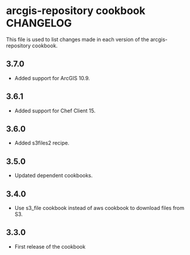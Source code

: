 arcgis-repository cookbook CHANGELOG
================================

This file is used to list changes made in each version of the arcgis-repository cookbook.

3.7.0
-----
- Added support for ArcGIS 10.9.

3.6.1
-----
- Added support for Chef Client 15.

3.6.0
-----
- Added s3files2 recipe.

3.5.0
-----
- Updated dependent cookbooks.


3.4.0
-----
- Use s3_file cookbook instead of aws cookbook to download files from S3.

3.3.0
-----
- First release of the cookbook
